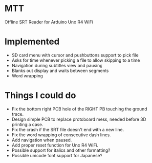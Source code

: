 # MTT
Offline SRT Reader for Arduino Uno R4 WiFi

# Implemented
- SD card menu with cursor and pushbuttons support to pick file
- Asks for time whenever picking a file to allow skipping to a time
- Navigation during subtitles view and pausing
- Blanks out display and waits between segments
- Word wrapping

# Things I could do
- Fix the bottom right PCB hole of the RIGHT PB touching the ground trace.
- Design simple PCB to replace protoboard mess, needed before 3D printing a case.
- Fix the crash if the SRT file doesn't end with a new line.
- Fix the word wrapping of consecutive dash lines.
- Add navigation when paused.
- Add proper reset function for Uno R4 WiFi.
- Possible support for italics and other formatting?
- Possible unicode font support for Japanese?
